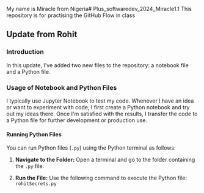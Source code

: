 My name is Miracle from Nigeria# Plus_softwaredev_2024_Miracle1.1
This repository is for practising the GitHub Flow in class

## Update from Rohit

### Introduction
In this update, I've added two new files to the repository: a notebook file and a Python file.

### Usage of Notebook and Python Files
I typically use Jupyter Notebook to test my code. Whenever I have an idea or want to experiment with code, I first create a Python notebook and try out my ideas there. Once I'm satisfied with the results, I transfer the code to a Python file for further development or production use.

#### Running Python Files
You can run Python files (`.py`) using the Python terminal as follows:

1. **Navigate to the Folder:**
   Open a terminal and go to the folder containing the `.py` file.

2. **Run the File:**
   Use the following command to execute the Python file:
    `rohitSecrets.py`